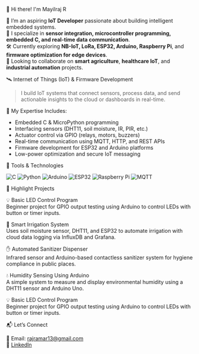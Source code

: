👋 Hi there! I'm Mayilraj R

🔌 I’m an aspiring **IoT Developer** passionate about building intelligent embedded systems.  
📡 I specialize in **sensor integration, microcontroller programming, embedded C, and real-time data communication**.  
🛠️ Currently exploring **NB-IoT, LoRa, ESP32, Arduino, Raspberry Pi**, and **firmware optimization for edge devices**.  
🤝 Looking to collaborate on **smart agriculture**, **healthcare IoT**, and **industrial automation** projects.



🛰️ Internet of Things (IoT) & Firmware Development

> I build IoT systems that connect sensors, process data, and send actionable insights to the cloud or dashboards in real-time.

🔧 My Expertise Includes:
- Embedded C & MicroPython programming
- Interfacing sensors (DHT11, soil moisture, IR, PIR, etc.)
- Actuator control via GPIO (relays, motors, buzzers)
- Real-time communication using MQTT, HTTP, and REST APIs
- Firmware development for ESP32 and Arduino platforms
- Low-power optimization and secure IoT messaging


🧰 Tools & Technologies

![C](https://img.shields.io/badge/-C-00599C?style=for-the-badge&logo=c)
![Python](https://img.shields.io/badge/-Python-3776AB?style=for-the-badge&logo=python&logoColor=white)
![Arduino](https://img.shields.io/badge/-Arduino-00979D?style=for-the-badge&logo=arduino&logoColor=white)
![ESP32](https://img.shields.io/badge/-ESP32-3C3C3C?style=for-the-badge)
![Raspberry Pi](https://img.shields.io/badge/-Raspberry%20Pi-C51A4A?style=for-the-badge&logo=raspberry-pi)
![MQTT](https://img.shields.io/badge/-MQTT-660066?style=for-the-badge)



📂 Highlight Projects


💡 Basic LED Control Program  
Beginner project for GPIO output testing using Arduino to control LEDs with button or timer inputs.

🚰 Smart Irrigation System  
Uses soil moisture sensor, DHT11, and ESP32 to automate irrigation with cloud data logging via InfluxDB and Grafana.


✋ Automated Sanitizer Dispenser  
Infrared sensor and Arduino-based contactless sanitizer system for hygiene compliance in public places.

💧 Humidity Sensing Using Arduino  
A simple system to measure and display environmental humidity using a DHT11 sensor and Arduino Uno.

💡 Basic LED Control Program  
Beginner project for GPIO output testing using Arduino to control LEDs with button or timer inputs.

📬 Let’s Connect

📧 Email: rajramar13@gmail.com  
💼 [LinkedIn](https://www.linkedin.com/in/mayilraj13/)




